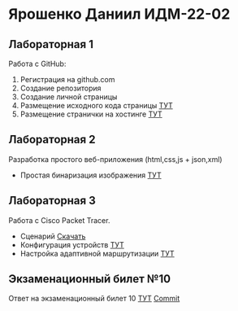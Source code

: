 # Ярошенко Даниил ИДМ-22-02
## Лабораторная 1
Работа с GitHub:
1. Регистрация на github.com
2. Создание репозитория
3. Создание личной страницы
4. Размещение исходного кода страницы [ТУТ](https://github.com/Ketratar/ITLabs)
5. Размещение странички на хостинге [ТУТ](https://ketratar.github.io/ITLabs/)

## Лабораторная 2
Разработка простого веб-приложения (html,css,js + json,xml)
+ Простая бинаризация изображения [ТУТ](https://ketratar.github.io/ITLabs/pages/lab2.html)
## Лабораторная 3
Работа с Cisco Packet Tracer.
* Сценарий [Скачать](https://github.com/Ketratar/ITLabs/raw/main/CPT/project.pka)
* Конфигурация устройств [ТУТ](https://github.com/Ketratar/ITLabs/blob/main/CPT/%D0%9A%D0%BE%D0%BD%D1%84%D0%B8%D0%B3%D1%83%D1%80%D0%B0%D1%86%D0%B8%D1%8F%20%D1%83%D1%81%D1%82%D1%80%D0%BE%D0%B9%D1%81%D1%82%D0%B2.pdf)
* Настройка адаптивной маршрутизации [ТУТ](https://github.com/Ketratar/ITLabs/blob/main/CPT/%D0%9D%D0%B0%D1%81%D1%82%D1%80%D0%BE%D0%B9%D0%BA%D0%B0%20%D0%BF%D1%80%D0%BE%D1%82%D0%BE%D0%BA%D0%BE%D0%BB%D0%BE%D0%B2%20RIP%20%D0%B8%20OSPF.txt)
## Экзаменационный билет №10
Ответ на экзаменационный билет 10 [ТУТ](https://github.com/stankin/inet-2022/wiki/exam10-3#%D0%B1%D0%B8%D0%BB%D0%B5%D1%82-10)
[Commit](https://github.com/stankin/inet-2022/wiki/exam10-3/_compare/3aef21ad6e2555d199591537423f0cbf205e39df...6ede788ed671ccb8e5828f2d2a2992c1908cef9c)
